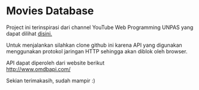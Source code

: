 <h1>Movies Database</h1>
<p>
  Project ini terinspirasi dari channel YouTube Web Programming UNPAS yang dapat dilihat <a href="https://www.youtube.com/playlist?list=PLFIM0718LjIUGpY8wmE41W7rTJo_3Y46-">disini.</a>
</p>
<p>
  Untuk menjalankan silahkan clone github ini karena API yang digunakan menggunakan protokol jaringan HTTP sehingga akan diblok oleh browser.
</p>
<p>
  API dapat diperoleh dari website berikut <br>
  <a href="http://www.omdbapi.com/">http://www.omdbapi.com/</a>
</p>
<p>
  Sekian terimakasih, sudah mampir :)
</p>
